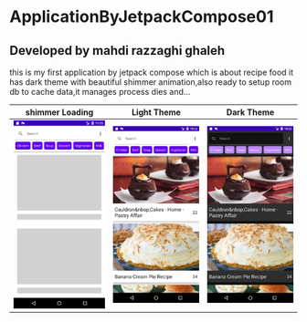 # ApplicationByJetpackCompose01
## Developed by mahdi razzaghi ghaleh

this is my first application by jetpack compose which is about recipe food
it has dark theme with beautiful shimmer animation,also ready to setup room db to cache data,it manages process dies and...


| shimmer Loading | Light Theme | Dark Theme |
| :---: | :---: | :---: |
| ![](screenshots/Screenshot_1623261134.png) | ![](screenshots/Screenshot_1623261152.png)  | ![](screenshots/Screenshot_1623261154.png) |

